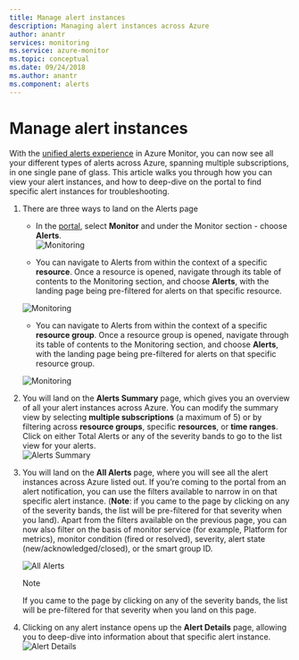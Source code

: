 ```yaml
---
title: Manage alert instances
description: Managing alert instances across Azure
author: anantr
services: monitoring
ms.service: azure-monitor
ms.topic: conceptual
ms.date: 09/24/2018
ms.author: anantr
ms.component: alerts
---
```


# Manage alert instances
With the [unified alerts experience](https://aka.ms/azure-alerts-overview) in Azure Monitor, you can now see all your different types of alerts across Azure, spanning multiple subscriptions, in one single pane of glass. This article walks you through how you can view your alert instances, and how to deep-dive on the portal to find specific alert instances for troubleshooting.

1. There are three ways to land on the Alerts page

   + In the [portal](https://portal.azure.com/), select **Monitor** and under the Monitor section - choose **Alerts**.  
    ![Monitoring](media/alerts-managing-alert-instances/monitoring-alerts-managing-alert-instances-toc.jpg)
  
   + You can navigate to Alerts from within the context of a specific **resource**. Once a resource is opened, navigate through its table of contents to the Monitoring section, and choose **Alerts**, with the landing page being pre-filtered for alerts on that specific resource.
   
    ![Monitoring](media/alerts-managing-alert-instances/alert-resource.JPG)
    
   + You can navigate to Alerts from within the context of a specific **resource group**. Once a resource group is opened, navigate through its table of contents to the Monitoring section, and choose **Alerts**, with the landing page being pre-filtered for alerts on that specific resource group.    
   
    ![Monitoring](media/alerts-managing-alert-instances/alert-rg.JPG)

1.	You will land on the **Alerts Summary** page, which gives you an overview of all your alert instances across Azure. You can modify the summary view by selecting **multiple subscriptions** (a maximum of 5) or by filtering across **resource groups**, specific **resources**, or **time ranges**. Click on either Total Alerts or any of the severity bands to go to the list view for your alerts.     
    ![Alerts Summary](media/alerts-managing-alert-instances/alerts-summary.jpg)
 
1.	You will land on the **All Alerts** page, where you will see all the alert instances across Azure listed out. If you’re coming to the portal from an alert notification, you can use the filters available to narrow in on that specific alert instance. (**Note**: if you came to the page by clicking on any of the severity bands, the list will be pre-filtered for that severity when you land). Apart from the filters available on the previous page, you can now also filter on the basis of monitor service (for example, Platform for metrics), monitor condition (fired or resolved), severity, alert state (new/acknowledged/closed), or the smart group ID.

    ![All Alerts](media/alerts-managing-alert-instances/all-alerts.jpg)

    > [!NOTE]
    >  If you came to the page by clicking on any of the severity bands, the list will be pre-filtered for that severity when you land on this page.
 
1.	Clicking on any alert instance opens up the **Alert Details** page, allowing you to deep-dive into information about that specific alert instance.   
![Alert Details](media/alerts-managing-alert-instances/alert-details.jpg)  
